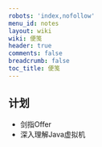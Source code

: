 ```yaml
---
robots: 'index,nofollow'
menu_id: notes
layout: wiki
wiki: 便笺
header: true
comments: false
breadcrumb: false
toc_title: 便笺
---
```


## 计划
- 剑指Offer
- 深入理解Java虚拟机
